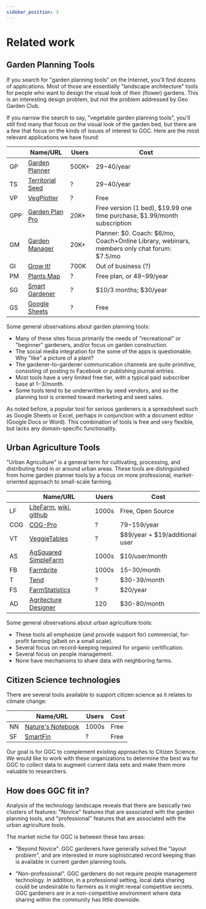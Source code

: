 ```yaml
---
sidebar_position: 3
---
```


# Related work

## Garden Planning Tools

If you search for "garden planning tools" on the Internet, you'll find dozens of applications.  Most of those are essentially "landscape architecture" tools for people who want to design the visual look of their (flower) gardens. This is an interesting design problem, but not the problem addressed by Geo Garden Club.

If you narrow the search to say, "vegetable garden planning tools", you'll still find many that focus on the visual look of the garden bed, but there are a few that focus on the kinds of issues of interest to GGC. Here are the most relevant applications we have found:

|    | Name/URL | Users | Cost |
| -- | -------  | ----- | ---- |
| GP | [Garden Planner](https://www.growveg.com)  | 500K+ | $29-$40/year |
| TS | [Territorial Seed](https://gardenplanner.territorialseed.com/) | ? | $29-$40/year |
| VP  | [VegPlotter](https://vegplotter.com/) | ? | Free | 
| GPP | [Garden Plan Pro](http://gardenplanpro.com/)  | 20K+ | Free version (1 bed), $19.99 one time purchase, $1.99/month subscription  | 
| GM | [Garden Manager](https://www.gardenmanager.com/) | 20K+ | Planner: $0. Coach: $6/mo, Coach+Online Library, webinars, members only chat forum: $7.5/mo | 
| GI | [Grow It!](https://eightbitstudios.com/growit) | 700K | Out of business (?) | 
| PM | [Plants Map](https://www.plantsmap.com/) | ? | Free plan, or $49-$99/year | 
| SG | [Smart Gardener](https://www.smartgardener.com/) | ? | $10/3 months; $30/year | 
| GS | [Google Sheets](https://www.google.com/sheets/about/) | ? | Free |

Some general observations about garden planning tools:

* Many of these sites focus primarily the needs of "recreational" or "beginner" gardeners, and/or focus on garden construction.
* The social media integration for the some of the apps is questionable. Why "like" a picture of a plant?
* The gardener-to-gardener communication channels are quite primitive, consisting of posting to Facebook or publishing journal entries.
*  Most tools have a very limited free tier, with a typical paid subscriber base at $1-$3/month.
*  Some tools tend to be underwritten by seed vendors, and so the planning tool is oriented toward marketing and seed sales.

As noted before, a popular tool for serious gardeners is a spreadsheet such as Google Sheets or Excel, perhaps in conjunction with a document editor (Google Docs or Word). This combination of tools is free and very flexible, but lacks any domain-specific functionality.

## Urban Agriculture Tools

"Urban Agriculture" is a general term for cultivating, processing, and distributing food in or around urban areas.  These tools are distinguished from home garden planner tools by a focus on more professional, market-oriented approach to small-scale farming.

|    | Name/URL | Users | Cost | 
| -- | -------  |-------| ---- | 
| LF | [LiteFarm](https://www.litefarm.org/), [wiki](https://lite-farm.atlassian.net/wiki/spaces/LITEFARM/overview?homepageId=32998), [github](https://github.com/LiteFarmOrg/LiteFarm) | 1000s | Free, Open Source | 
| COG | [COG-Pro](https://cog-pro.com/) | ?     | $79-$159/year | 
| VT | [VeggieTables](http://veggietables.org/) | ?     | $89/year + $19/additional user | 
| AS | [AgSquared SimpleFarm](http://www.agsquared.com/simple-farm) | 1000s | $10/user/month |
| FB | [Farmbrite](https://www.farmbrite.com/) | 1000s | $15-$30/month | 
| T | [Tend](https://www.tend.com/) | ?     | $30-39/month | 
| FS | [FarmStatistics](https://farmstatistics.com/) | ?     | $20/year | 
| AD | [Agritecture Designer](https://design.agritecture.com/) | 120   | $30-80/month | 

Some general observations about urban agriculture tools:

  * These tools all emphasize (and provide support for) commercial, for-profit farming (albeit on a small scale).
  * Several focus on record-keeping required for organic certification.
  * Several focus on people management.
  * None have mechanisms to share data with neighboring farms.

## Citizen Science technologies

There are several tools available to support citizen science as it relates to climate change:

|    | Name/URL | Users | Cost | 
| -- | -------  | ----- | ---- | 
| NN | [Nature's Notebook](https://www.usanpn.org/natures_notebook) | 1000s | Free | 
| SF | [SmartFin](https://smartfin.org/) | ? | Free | 

Our goal is for GGC to complement existing approaches to Citizen Science. We would like to work with these organizations to determine the best wa for GGC to collect data to augment current data sets and make them more valuable to researchers.

## How does GGC fit in?

Analysis of the technology landscape reveals that there are basically two clusters of features: "Novice" features that are associated with the garden planning tools, and "professional" features that are associated with the urban agriculture tools.

The market niche for GGC is between these two areas:

* "Beyond Novice". GGC gardeners have generally solved the "layout problem", and are interested in more sophisticated record keeping than is available in current garden planning tools.

* "Non-professional". GGC gardeners do not require people management technology. In addition, in a professional setting, local data sharing could be undesirable to farmers as it might reveal competitive secrets.  GGC gardeners are in a non-competitive environment where data sharing within the community has little downside.

